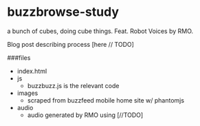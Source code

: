 # buzzbrowse-study
a bunch of cubes, doing cube things. Feat. Robot Voices by RMO.

Blog post describing process [here // TODO]

###files

* index.html
* js
  * buzzbuzz.js is the relevant code
* images
  * scraped from buzzfeed mobile home site w/ phantomjs
* audio
  * audio generated by RMO using [//TODO]
